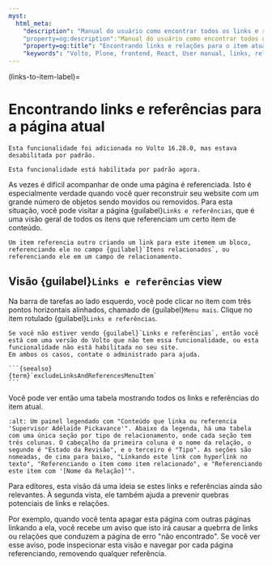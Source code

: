 ```yaml
---
myst:
  html_meta:
    "description": "Manual do usuário como encontrar todos os links e relações para o item atual."
    "property=og:description":"Manual do usuário como encontrar todos os links e relações para o item atual."
    "property=og:title": "Encontrando links e relações para o item atual."
    "keywords": "Volto, Plone, frontend, React, User manual, links, relations, references, related content, manual do usuário, relações, referências, conteúdo relacionado"
---
```


(links-to-item-label)=

# Encontrando links e referências para a página atual

```{versionadded} Volto 16.28.0
Esta funcionalidade foi adicionada no Volto 16.28.0, mas estava desabilitada por padrão.
```

```{versionchanged} Volto 17.0.0-alpha.19
Esta funcionalidade está habilitada por padrão agora.
```

As vezes é difícil acompanhar de onde uma página é referenciada.
Isto é especialmente verdade quando você quer reconstruir seu website com um grande número de objetos sendo movidos ou removidos.
Para esta situação, você pode visitar a página {guilabel}`Links e referências`, que é uma visão geral de todos os itens que referenciam um certo item de conteúdo.

```{note}
Um item referencia outro criando um link para este itemem um bloco, referenciando ele no campo {guilabel}`Itens relacionados`, ou referenciando ele em um campo de relacionamento.
```

## Visão {guilabel}`Links e referências` view

Na barra de tarefas ao lado esquerdo, você pode clicar no item com três pontos horizontais alinhados, chamado de {guilabel}`Menu mais`.
Clique no item rotulado {guilabel}`Links e referências`.

````{note}
Se você não estiver vendo {guilabel}`Links e referências`, então você está com uma versão do Volto que não tem essa funcionalidade, ou esta funcionalidade não está habilitada no seu site.
Em ambos os casos, contate o administrado para ajuda.

```{seealso}
{term}`excludeLinksAndReferencesMenuItem`
```
````

Você pode ver então uma tabela mostrando todos os links e referências do item atual.

```{image} ./_static/user-manual/manage/link-to-items.png
:alt: Um painel legendado com "Conteúdo que linka ou referencia 'Supervisor Adélaïde Pickavance'". Abaixo da legenda, há uma tabela com uma única seção por tipo de relacionamento, onde cada seção tem três colunas. O cabeçalho da primeira coluna é o nome da relação, o segundo é "Estado da Revisão", e o terceiro é "Tipo". As seções são nomeadas, de cima para baixo, "Linkando este link com hyperlink no texto", "Referenciando o ítem como item relacionado", e "Referenciando este item com '[Nome da Relação]'".
```

Para editores, esta visão dá uma ideia se estes links e referências ainda são relevantes.
À segunda vista, ele também ajuda a prevenir quebras potenciais de links e relações.

Por exemplo, quando você tenta apagar esta página com outras páginas linkando a ela, você recebe um aviso que isto irá causar a quebrra de links ou relações que conduzem a página de erro "não encontrado".
Se você ver esse aviso, pode inspecionar esta visão e navegar por cada página referenciando, removendo qualquer referência.
